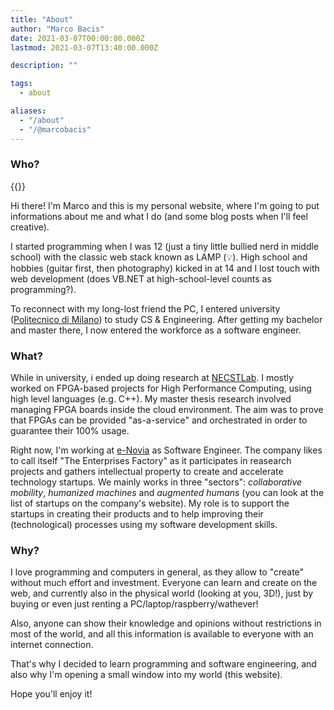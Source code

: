 ```yaml
---
title: "About"
author: "Marco Bacis"
date: 2021-03-07T00:00:00.000Z
lastmod: 2021-03-07T13:40:00.000Z

description: ""

tags:
  - about

aliases:
  - "/about"
  - "/@marcobacis"
---
```


### Who?

{{<avatar>}}

Hi there! I'm Marco and this is my personal website, where I'm going to put informations about me and what I do (and some blog posts when I'll feel creative).

I started programming when I was 12 (just a tiny little bullied nerd in middle school) with the classic web stack known as LAMP (💡).
High school and hobbies (guitar first, then photography) kicked in at 14 and I lost touch with web development (does VB.NET at high-school-level counts as programming?).

To reconnect with my long-lost friend the PC, I entered university ([Politecnico di Milano](https://www.polimi.it)) to study CS & Engineering. After getting my bachelor and master there, I now entered the workforce as a software engineer.

### What?

While in university, i ended up doing research at [NECSTLab](https://www.necst.it).
I mostly worked on FPGA-based projects for High Performance Computing, using high level languages (e.g. C++).
My master thesis research involved managing FPGA boards inside the cloud environment.
The aim was to prove that FPGAs can be provided "as-a-service" and orchestrated in order to guarantee their 100% usage.

Right now, I'm working at [e-Novia](https://e-novia.it) as Software Engineer. The company likes to call itself "The Enterprises Factory" as it participates in reasearch projects and gathers intellectual property to create and accelerate technology startups. We mainly works in three "sectors": _collaborative mobility_, _humanized machines_ and _augmented humans_ (you can look at the list of startups on the company's website).
My role is to support the startups in creating their products and to help improving their (technological) processes using my software development skills.

### Why?

I love programming and computers in general, as they allow to "create" without much effort and investment.
Everyone can learn and create on the web, and currently also in the physical world (looking at you, 3D!), just by buying or even just renting a PC/laptop/raspberry/wathever!

Also, anyone can show their knowledge and opinions without restrictions in most of the world, and all this information is available to everyone with an internet connection.

That's why I decided to learn programming and software engineering, and also why I'm opening a small window into my world (this website).

Hope you'll enjoy it!
